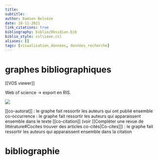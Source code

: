 ```yaml
---
title: 
subtitle:
author: Damien Belvèze
date: 18-11-2021
link_citations: true
bibliography: biblio/Obsidian.bib
biblio_style: csl\ieee.csl
aliases: []
tags: [visualisation_données, données_recherche]
---
```



# graphes bibliographiques

[[VOS viewer]]

Web of science -> export en RIS. 

![](images/arango_graphe.png)

[[co-autorat]] : le graphe fait ressortir les auteurs qui ont publié ensemble
co-occurrence : le graphe fait ressortir les auteurs qui apparaissent ensemble dans le texte
[[co-citation]] (voir [[Compléter une revue de littérature#Cocites trouver des articles co-cités|Co-cites]]) : le graphe fait ressortir les auteurs qui apparaissent ensemble dans la citation


# bibliographie

